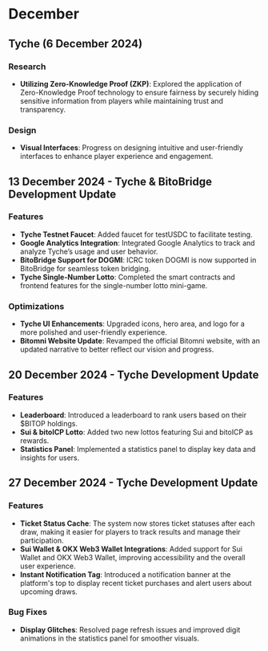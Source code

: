 # December

## Tyche  (6 December 2024)

### Research

* **Utilizing Zero-Knowledge Proof (ZKP)**: Explored the application of Zero-Knowledge Proof technology to ensure fairness by securely hiding sensitive information from players while maintaining trust and transparency.

### Design

* **Visual Interfaces**: Progress on designing intuitive and user-friendly interfaces to enhance player experience and engagement.

## 13 December 2024 - Tyche & BitoBridge Development Update

### Features

* **Tyche Testnet Faucet**: Added faucet for testUSDC to facilitate testing.
* **Google Analytics Integration**: Integrated Google Analytics to track and analyze Tyche’s usage and user behavior.
* **BitoBridge Support for DOGMI**: ICRC token DOGMI is now supported in BitoBridge for seamless token bridging.
* **Tyche Single-Number Lotto**: Completed the smart contracts and frontend features for the single-number lotto mini-game.

### Optimizations

* **Tyche UI Enhancements**: Upgraded icons, hero area, and logo for a more polished and user-friendly experience.
* **Bitomni Website Update**: Revamped the official Bitomni website, with an updated narrative to better reflect our vision and progress.

## 20 December 2024 - Tyche Development Update

### Features

* **Leaderboard**: Introduced a leaderboard to rank users based on their $BITOP holdings.
* **Sui & bitoICP Lotto**: Added two new lottos featuring Sui and bitoICP as rewards.
* **Statistics Panel**: Implemented a statistics panel to display key data and insights for users.

## 27 December 2024 - Tyche Development Update

### Features

* **Ticket Status Cache**: The system now stores ticket statuses after each draw, making it easier for players to track results and manage their participation.
* **Sui Wallet & OKX Web3 Wallet Integrations**: Added support for Sui Wallet and OKX Web3 Wallet, improving accessibility and the overall user experience.
* **Instant Notification Tag**: Introduced a notification banner at the platform's top to display recent ticket purchases and alert users about upcoming draws.

### Bug Fixes

* **Display Glitches**: Resolved page refresh issues and improved digit animations in the statistics panel for smoother visuals.
